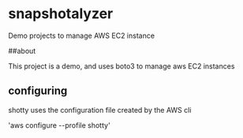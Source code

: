# snapshotalyzer
Demo projects to manage AWS EC2 instance

##about

This project is a demo, and uses boto3 to manage aws EC2 instances

## configuring

shotty uses the configuration file created by the AWS cli

'aws configure --profile shotty'
